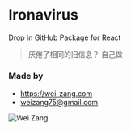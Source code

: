 # Ironavirus

Drop in GitHub Package for React

> 厌倦了相同的旧信息？ 自己做

### Made by

- https://wei-zang.com
- weizang75@gmail.com

![Wei Zang](https://wei-zang.com/wp-content/uploads/2019/01/cropped-weizang-425-5.png "Who is Wei Zang?")

